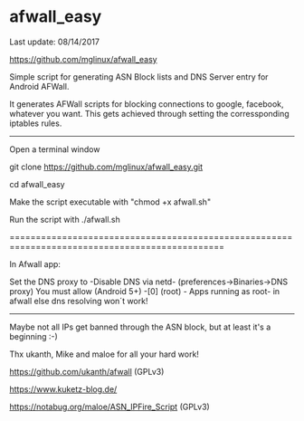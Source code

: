 # afwall_easy

Last update: 08/14/2017

https://github.com/mglinux/afwall_easy


Simple script for generating ASN Block lists and DNS Server entry for Android AFWall.


It generates AFWall scripts for blocking connections to google, facebook, whatever you want.
This gets achieved through setting the corressponding iptables rules.

_______________________________________________________________________________________________

Open a terminal window

git clone https://github.com/mglinux/afwall_easy.git

cd afwall_easy

Make the script executable with "chmod +x afwall.sh"

Run the script with ./afwall.sh

===============================================================================================

In Afwall app:

Set the DNS proxy to -Disable DNS via netd- (preferences->Binaries->DNS proxy)
You must allow (Android 5+) -[0] (root) - Apps running as root- in afwall else dns resolving won´t work!


_______________________________________________________________________________________________
Maybe not all IPs get banned through the ASN block, but at least it's a beginning :-)


Thx ukanth, Mike and maloe for all your hard work!

https://github.com/ukanth/afwall (GPLv3)

https://www.kuketz-blog.de/

https://notabug.org/maloe/ASN_IPFire_Script (GPLv3)


